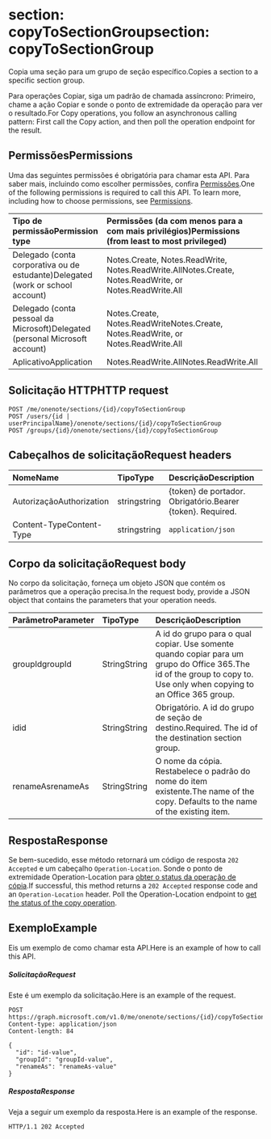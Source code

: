 # <a name="section-copytosectiongroup"></a><span data-ttu-id="7ca0e-101">section: copyToSectionGroup</span><span class="sxs-lookup"><span data-stu-id="7ca0e-101">section: copyToSectionGroup</span></span>
<span data-ttu-id="7ca0e-102">Copia uma seção para um grupo de seção específico.</span><span class="sxs-lookup"><span data-stu-id="7ca0e-102">Copies a section to a specific section group.</span></span>

<span data-ttu-id="7ca0e-103">Para operações Copiar, siga um padrão de chamada assíncrono:  Primeiro, chame a ação Copiar e sonde o ponto de extremidade da operação para ver o resultado.</span><span class="sxs-lookup"><span data-stu-id="7ca0e-103">For Copy operations, you follow an asynchronous calling pattern:  First call the Copy action, and then poll the operation endpoint for the result.</span></span>

## <a name="permissions"></a><span data-ttu-id="7ca0e-104">Permissões</span><span class="sxs-lookup"><span data-stu-id="7ca0e-104">Permissions</span></span>
<span data-ttu-id="7ca0e-p101">Uma das seguintes permissões é obrigatória para chamar esta API. Para saber mais, incluindo como escolher permissões, confira [Permissões](../../../concepts/permissions_reference.md).</span><span class="sxs-lookup"><span data-stu-id="7ca0e-p101">One of the following permissions is required to call this API. To learn more, including how to choose permissions, see [Permissions](../../../concepts/permissions_reference.md).</span></span>

|<span data-ttu-id="7ca0e-107">Tipo de permissão</span><span class="sxs-lookup"><span data-stu-id="7ca0e-107">Permission type</span></span>      | <span data-ttu-id="7ca0e-108">Permissões (da com menos para a com mais privilégios)</span><span class="sxs-lookup"><span data-stu-id="7ca0e-108">Permissions (from least to most privileged)</span></span>              | 
|:--------------------|:---------------------------------------------------------| 
|<span data-ttu-id="7ca0e-109">Delegado (conta corporativa ou de estudante)</span><span class="sxs-lookup"><span data-stu-id="7ca0e-109">Delegated (work or school account)</span></span> | <span data-ttu-id="7ca0e-110">Notes.Create, Notes.ReadWrite, Notes.ReadWrite.All</span><span class="sxs-lookup"><span data-stu-id="7ca0e-110">Notes.Create, Notes.ReadWrite, or Notes.ReadWrite.All</span></span>    | 
|<span data-ttu-id="7ca0e-111">Delegado (conta pessoal da Microsoft)</span><span class="sxs-lookup"><span data-stu-id="7ca0e-111">Delegated (personal Microsoft account)</span></span> | <span data-ttu-id="7ca0e-112">Notes.Create, Notes.ReadWrite</span><span class="sxs-lookup"><span data-stu-id="7ca0e-112">Notes.Create, Notes.ReadWrite, or Notes.ReadWrite.All</span></span>    | 
|<span data-ttu-id="7ca0e-113">Aplicativo</span><span class="sxs-lookup"><span data-stu-id="7ca0e-113">Application</span></span> | <span data-ttu-id="7ca0e-114">Notes.ReadWrite.All</span><span class="sxs-lookup"><span data-stu-id="7ca0e-114">Notes.ReadWrite.All</span></span> | 

## <a name="http-request"></a><span data-ttu-id="7ca0e-115">Solicitação HTTP</span><span class="sxs-lookup"><span data-stu-id="7ca0e-115">HTTP request</span></span>
<!-- { "blockType": "ignored" } -->
```http
POST /me/onenote/sections/{id}/copyToSectionGroup
POST /users/{id | userPrincipalName}/onenote/sections/{id}/copyToSectionGroup
POST /groups/{id}/onenote/sections/{id}/copyToSectionGroup
```
## <a name="request-headers"></a><span data-ttu-id="7ca0e-116">Cabeçalhos de solicitação</span><span class="sxs-lookup"><span data-stu-id="7ca0e-116">Request headers</span></span>
| <span data-ttu-id="7ca0e-117">Nome</span><span class="sxs-lookup"><span data-stu-id="7ca0e-117">Name</span></span>       | <span data-ttu-id="7ca0e-118">Tipo</span><span class="sxs-lookup"><span data-stu-id="7ca0e-118">Type</span></span> | <span data-ttu-id="7ca0e-119">Descrição</span><span class="sxs-lookup"><span data-stu-id="7ca0e-119">Description</span></span>|
|:---------------|:--------|:----------|
| <span data-ttu-id="7ca0e-120">Autorização</span><span class="sxs-lookup"><span data-stu-id="7ca0e-120">Authorization</span></span>  | <span data-ttu-id="7ca0e-121">string</span><span class="sxs-lookup"><span data-stu-id="7ca0e-121">string</span></span>  | <span data-ttu-id="7ca0e-p102">{token} de portador. Obrigatório.</span><span class="sxs-lookup"><span data-stu-id="7ca0e-p102">Bearer {token}. Required.</span></span> |
| <span data-ttu-id="7ca0e-124">Content-Type</span><span class="sxs-lookup"><span data-stu-id="7ca0e-124">Content-Type</span></span> | <span data-ttu-id="7ca0e-125">string</span><span class="sxs-lookup"><span data-stu-id="7ca0e-125">string</span></span> | `application/json` |

## <a name="request-body"></a><span data-ttu-id="7ca0e-126">Corpo da solicitação</span><span class="sxs-lookup"><span data-stu-id="7ca0e-126">Request body</span></span>
<span data-ttu-id="7ca0e-127">No corpo da solicitação, forneça um objeto JSON que contém os parâmetros que a operação precisa.</span><span class="sxs-lookup"><span data-stu-id="7ca0e-127">In the request body, provide a JSON object that contains the parameters that your operation needs.</span></span>

| <span data-ttu-id="7ca0e-128">Parâmetro</span><span class="sxs-lookup"><span data-stu-id="7ca0e-128">Parameter</span></span>    | <span data-ttu-id="7ca0e-129">Tipo</span><span class="sxs-lookup"><span data-stu-id="7ca0e-129">Type</span></span>   |<span data-ttu-id="7ca0e-130">Descrição</span><span class="sxs-lookup"><span data-stu-id="7ca0e-130">Description</span></span>|
|:---------------|:--------|:----------|
|<span data-ttu-id="7ca0e-131">groupId</span><span class="sxs-lookup"><span data-stu-id="7ca0e-131">groupId</span></span>|<span data-ttu-id="7ca0e-132">String</span><span class="sxs-lookup"><span data-stu-id="7ca0e-132">String</span></span>|<span data-ttu-id="7ca0e-p103">A id do grupo para o qual copiar. Use somente quando copiar para um grupo do Office 365.</span><span class="sxs-lookup"><span data-stu-id="7ca0e-p103">The id of the group to copy to. Use only when copying to an Office 365 group.</span></span>|
|<span data-ttu-id="7ca0e-135">id</span><span class="sxs-lookup"><span data-stu-id="7ca0e-135">id</span></span>|<span data-ttu-id="7ca0e-136">String</span><span class="sxs-lookup"><span data-stu-id="7ca0e-136">String</span></span>|<span data-ttu-id="7ca0e-p104">Obrigatório. A id do grupo de seção de destino.</span><span class="sxs-lookup"><span data-stu-id="7ca0e-p104">Required. The id of the destination section group.</span></span> |
|<span data-ttu-id="7ca0e-139">renameAs</span><span class="sxs-lookup"><span data-stu-id="7ca0e-139">renameAs</span></span>|<span data-ttu-id="7ca0e-140">String</span><span class="sxs-lookup"><span data-stu-id="7ca0e-140">String</span></span>|<span data-ttu-id="7ca0e-p105">O nome da cópia. Restabelece o padrão do nome do item existente.</span><span class="sxs-lookup"><span data-stu-id="7ca0e-p105">The name of the copy. Defaults to the name of the existing item.</span></span> |

<!--groupId missing-->
<!--|siteCollectionId|String||
|siteId|String||-->

## <a name="response"></a><span data-ttu-id="7ca0e-143">Resposta</span><span class="sxs-lookup"><span data-stu-id="7ca0e-143">Response</span></span>

<span data-ttu-id="7ca0e-p106">Se bem-sucedido, esse método retornará um código de resposta `202 Accepted` e um cabeçalho `Operation-Location`. Sonde o ponto de extremidade Operation-Location para [obter o status da operação de cópia](onenoteoperation_get.md).</span><span class="sxs-lookup"><span data-stu-id="7ca0e-p106">If successful, this method returns a `202 Accepted` response code and an `Operation-Location` header. Poll the Operation-Location endpoint to [get the status of the copy operation](onenoteoperation_get.md).</span></span>

## <a name="example"></a><span data-ttu-id="7ca0e-146">Exemplo</span><span class="sxs-lookup"><span data-stu-id="7ca0e-146">Example</span></span>
<span data-ttu-id="7ca0e-147">Eis um exemplo de como chamar esta API.</span><span class="sxs-lookup"><span data-stu-id="7ca0e-147">Here is an example of how to call this API.</span></span>
##### <a name="request"></a><span data-ttu-id="7ca0e-148">Solicitação</span><span class="sxs-lookup"><span data-stu-id="7ca0e-148">Request</span></span>
<span data-ttu-id="7ca0e-149">Este é um exemplo da solicitação.</span><span class="sxs-lookup"><span data-stu-id="7ca0e-149">Here is an example of the request.</span></span>
<!-- {
  "blockType": "request",
  "name": "section_copytosectiongroup"
}-->
```http
POST https://graph.microsoft.com/v1.0/me/onenote/sections/{id}/copyToSectionGroup
Content-type: application/json
Content-length: 84

{
  "id": "id-value",
  "groupId": "groupId-value",
  "renameAs": "renameAs-value"
}
```

##### <a name="response"></a><span data-ttu-id="7ca0e-150">Resposta</span><span class="sxs-lookup"><span data-stu-id="7ca0e-150">Response</span></span>
<span data-ttu-id="7ca0e-151">Veja a seguir um exemplo da resposta.</span><span class="sxs-lookup"><span data-stu-id="7ca0e-151">Here is an example of the response.</span></span>
<!-- {
  "blockType": "response",
  "truncated": true,
  "@odata.type": "microsoft.graph.onenoteOperation"
} -->
```http
HTTP/1.1 202 Accepted
```

<!-- uuid: 8fcb5dbc-d5aa-4681-8e31-b001d5168d79
2015-10-25 14:57:30 UTC -->
<!-- {
  "type": "#page.annotation",
  "description": "section: copyToSectionGroup",
  "keywords": "",
  "section": "documentation",
  "tocPath": ""
}-->